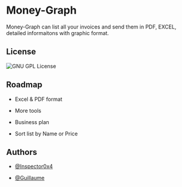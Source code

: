 
# Money-Graph

Money-Graph can list all your invoices and send them in PDF, EXCEL, detailed informaitons with graphic format.


## License


![GNU GPL License](https://img.shields.io/badge/License-GNU%20GPL-blue)



## Roadmap

- Excel & PDF format
  
- More tools

- Business plan

- Sort list by Name or Price 

  


## Authors

- [@Inspector0x4](https://github.com/Inspector0x4/)
  
- [@Guillaume]()







